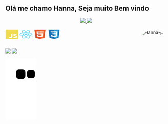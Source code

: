 
## Olá me chamo Hanna, Seja muito Bem vindo
<div align="center">
  <a href="https://github.com/HannaBacelar">
  <img height="180em" src="https://github-readme-stats.vercel.app/api?username=HannaBacelar&show_icons=true&theme=dracula&include_all_commits=true&count_private=true"/>
  <img height="180em" src="https://github-readme-stats.vercel.app/api/top-langs/?username=HannaBacelar&layout=compact&langs_count=7&theme=dracula"/>
</div>
<div style="display: inline_block"><br>
  <img align="center" alt="Hanna-Js" height="30" width="40" src="https://raw.githubusercontent.com/devicons/devicon/master/icons/javascript/javascript-plain.svg">
  <img align="center" alt="Hanna-React" height="30" width="40" src="https://raw.githubusercontent.com/devicons/devicon/master/icons/react/react-original.svg">
  <img align="center" alt="Hanna-HTML" height="30" width="40" src="https://raw.githubusercontent.com/devicons/devicon/master/icons/html5/html5-original.svg">
  <img align="center" alt="Hanna-CSS" height="30" width="40" src="https://raw.githubusercontent.com/devicons/devicon/master/icons/css3/css3-original.svg">
  <img align="right" alt="Hanna-pic" height="150" style="border-radius:50px;" src="![Captura_de_tela_de_2022-05-18_22-52-53-removebg-preview (1)](https://user-images.githubusercontent.com/94336745/169187448-19868313-8e61-4e60-b494-0dcabe5bee69.png)
">
</div>
  
  ##
 
<div> 
  <a href = ""><img src="https://img.shields.io/badge/-Gmail-%23333?style=for-the-badge&logo=gmail&logoColor=white" target="_blank"></a>
  <a href="https://www.linkedin.com/in/hanna-bacelar-7b0b60196/" target="_blank"><img src="https://img.shields.io/badge/-LinkedIn-%230077B5?style=for-the-badge&logo=linkedin&logoColor=white" target="_blank"></a> 
 
  ![Snake animation](https://github.com/rafaballerini/rafaballerini/blob/output/github-contribution-grid-snake.svg)
 
</div>
